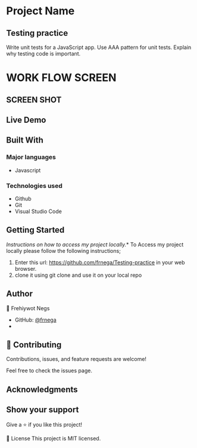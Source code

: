 # Project Name
## Testing practice

Write unit tests for a JavaScript app.
Use AAA pattern for unit tests.
Explain why testing code is important.

# WORK FLOW SCREEN 
## SCREEN SHOT

## Live Demo
 
## Built With
### Major languages

- Javascript

### Technologies used
- Github
- Git
- Visual Studio Code

## Getting Started
*Instructions on how to access my project locally.**
 To Access my project locally please follow the following instructions;
1. Enter this url: https://github.com/frnega/Testing-practice in your web browser.
2. clone it using git clone and use it on your local repo

## Author
👤 Frehiywot Negs

- GitHub: [@frnega ](https://github.com/frnega)
- 

## 🤝 Contributing
Contributions, issues, and feature requests are welcome!

Feel free to check the issues page.

## Acknowledgments


## Show your support
Give a ⭐️ if you like this project!

📝 License
This project is MIT licensed.
